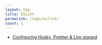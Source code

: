 ```yaml
---
layout: tag
title: ESLint
permalink: /tags/eslint/
count: 1
---
```


- [Configuring Husky, Prettier & Lint-staged](https://spencerlepine.github.io/blog/configuring-husky-prettier-and-lint-staged)
